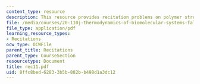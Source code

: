 ```yaml
---
content_type: resource
description: This resource provides recitation problems on polymer structure and bonding.
file: /media/courses/20-110j-thermodynamics-of-biomolecular-systems-fall-2005/8ffc8bed62833b5b882bb498d1a3dc12_rec11.pdf
file_type: application/pdf
learning_resource_types:
- Recitations
ocw_type: OCWFile
parent_title: Recitations
parent_type: CourseSection
resourcetype: Document
title: rec11.pdf
uid: 8ffc8bed-6283-3b5b-882b-b498d1a3dc12
---
```

